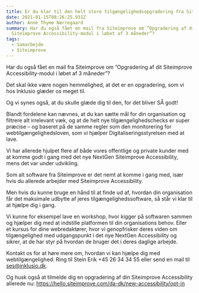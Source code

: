 ```yaml
---
title: Er du klar til den helt store tilgængelighedsopgradering fra Siteimprove?
date: 2021-01-15T08:26:25.931Z
author: Anne Thyme Nørregaard
summary: Har du også fået en mail fra Siteimprove om ”Opgradering af dit
  Siteimprove Accessibility-modul i løbet af 3 måneder”?
tags:
  - Samarbejde
  - Siteimprove
---
```


Har du også fået en mail fra Siteimprove om ”Opgradering af dit Siteimprove Accessibility-modul i løbet af 3 måneder”?

Det skal ikke være nogen hemmelighed, at det er en opgradering, som vi hos Inklusio glæder os meget til. 

Og vi synes også, at du skulle glæde dig til den, for det bliver SÅ godt! 

Blandt fordelene kan nævnes, at du kan sætte mål for din organisation og filtrere alt irrelevant væk, og at de helt nye tilgængelighedschecks er super præcise – og baseret på de samme regler som den monitorering for webtilgængelighedsloven, som vi hjælper Digitaliseringsstyrelsen med at lave.

Vi har allerede hjulpet flere af både vores offentlige og private kunder med at komme godt i gang med det nye NextGen Siteimprove Accessibility, mens det var under udvikling.

Som alt software fra Siteimprove er det nemt at komme i gang med, især hvis du allerede arbejder med Siteimprove Accessibility. 

Men hvis du kunne bruge en hånd til at finde ud af, hvordan din organisation får det maksimale udbytte af jeres tilgængelighedssoftware, så står vi klar til at hjælpe dig i gang. 

Vi kunne for eksempel lave en workshop, hvor kigger på softwaren sammen og hjælper dig med at indstille platformen til din organisations behov. Eller et kursus for dine webredaktører, hvor vi genopfrisker deres viden om tilgængelighed med udgangspunkt i det nye NextGen Accessibility og sikrer, at de har styr på hvordan de bruger det i deres daglige arbejde.

Kontakt os for at høre mere om, hvordan vi kan hjælpe dig med webtilgængelighed: Ring til Stein Erik +45 26 34 34 55 eller send en mail til ses@inklusio.dk.

Og husk også at tilmelde dig en opgradering af din Siteimprove Accessibility allerede nu: 
https://hello.siteimprove.com/da-dk/new-accessibility/opt-in
